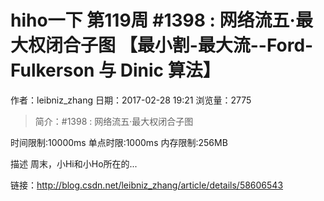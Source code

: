 # hiho一下 第119周 #1398 : 网络流五·最大权闭合子图 【最小割-最大流--Ford-Fulkerson 与 Dinic 算法】
作者：leibniz_zhang
日期：2017-02-28 19:21
浏览量：2775
> 简介：#1398 : 网络流五·最大权闭合子图




时间限制:10000ms
单点时限:1000ms
内存限制:256MB







描述
周末，小Hi和小Ho所在的...

 链接：http://blog.csdn.net/leibniz_zhang/article/details/58606543
